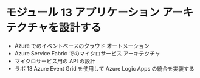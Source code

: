 # モジュール 13 アプリケーション アーキテクチャを設計する
- Azure でのイベントベースのクラウド オートメーション
- Azure Service Fabric でのマイクロサービス アーキテクチャ
- マイクロサービス用の API の設計
- ラボ 13 Azure Event Grid を使用して Azure Logic Apps の統合を実装する
